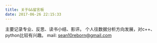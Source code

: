 ```yaml
---
title: 关于&&留言板
date: 2017-06-26 22:15:33
---
```

主要记录专业、反思、读书小结、影评。
个人往数据分析方向发展，对c++、python比较有兴趣。
mail: sean10reborn@gmail.com
